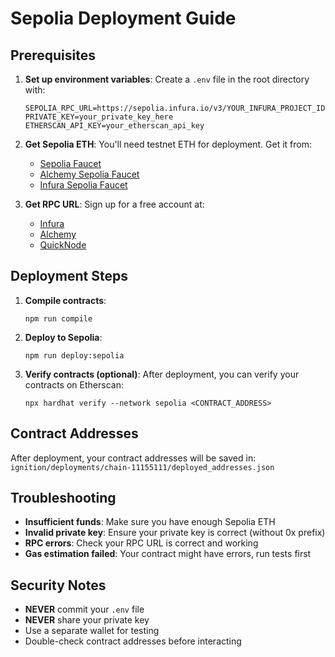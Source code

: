 # Sepolia Deployment Guide

## Prerequisites

1. **Set up environment variables**: Create a `.env` file in the root directory with:

   ```
   SEPOLIA_RPC_URL=https://sepolia.infura.io/v3/YOUR_INFURA_PROJECT_ID
   PRIVATE_KEY=your_private_key_here
   ETHERSCAN_API_KEY=your_etherscan_api_key
   ```

2. **Get Sepolia ETH**: You'll need testnet ETH for deployment. Get it from:

   - [Sepolia Faucet](https://sepoliafaucet.com/)
   - [Alchemy Sepolia Faucet](https://sepoliafaucet.com/)
   - [Infura Sepolia Faucet](https://www.infura.io/faucet)

3. **Get RPC URL**: Sign up for a free account at:
   - [Infura](https://infura.io/)
   - [Alchemy](https://alchemy.com/)
   - [QuickNode](https://quicknode.com/)

## Deployment Steps

1. **Compile contracts**:

   ```
   npm run compile
   ```

2. **Deploy to Sepolia**:

   ```
   npm run deploy:sepolia
   ```

3. **Verify contracts (optional)**:
   After deployment, you can verify your contracts on Etherscan:
   ```
   npx hardhat verify --network sepolia <CONTRACT_ADDRESS>
   ```

## Contract Addresses

After deployment, your contract addresses will be saved in:
`ignition/deployments/chain-11155111/deployed_addresses.json`

## Troubleshooting

- **Insufficient funds**: Make sure you have enough Sepolia ETH
- **Invalid private key**: Ensure your private key is correct (without 0x prefix)
- **RPC errors**: Check your RPC URL is correct and working
- **Gas estimation failed**: Your contract might have errors, run tests first

## Security Notes

- **NEVER** commit your `.env` file
- **NEVER** share your private key
- Use a separate wallet for testing
- Double-check contract addresses before interacting
